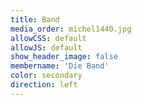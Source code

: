 ```yaml
---
title: Band
media_order: michel1440.jpg
allowCSS: default
allowJS: default
show_header_image: false
membername: 'Die Band'
color: secondary
direction: left
---
```


